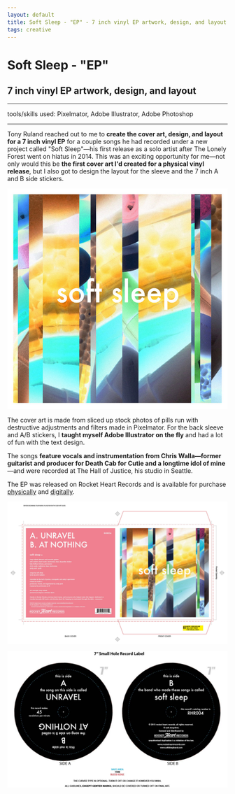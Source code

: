 ```yaml
---
layout: default
title: Soft Sleep - "EP" - 7 inch vinyl EP artwork, design, and layout
tags: creative
---
```

# Soft Sleep - "EP"
## 7 inch vinyl EP artwork, design, and layout
****
tools/skills used: Pixelmator, Adobe Illustrator, Adobe Photoshop 

****
Tony Ruland reached out to me to **create the cover art, design, and layout for a 7 inch vinyl EP** for a couple songs he had recorded under a new project called "Soft Sleep"—his first release as a solo artist after The Lonely Forest went on hiatus in 2014. This was an exciting opportunity for me—not only would this be **the first cover art I'd created for a physical vinyl release**, but I also got to design the layout for the sleeve and the 7 inch A and B side stickers. 

<a href="/assets/images/myprojects/creative/20150227/unravel.jpg" target="_blank"> <img src="/assets/images/myprojects/creative/20150227/unravel.jpg" alt="ep" class="yc-img"> </a>

The cover art is made from sliced up stock photos of pills run with destructive adjustments and filters made in Pixelmator. For the back sleeve and A/B stickers, I **taught myself Adobe Illustrator on the fly** and had a lot of fun with the text design.

The songs **feature vocals and instrumentation from Chris Walla—former guitarist and producer for Death Cab for Cutie and a longtime idol of mine**—and were recorded at The Hall of Justice, his studio in Seattle.

The EP was released on Rocket Heart Records and is available for purchase <a href="https://www.rocketheartrecords.com/product/soft-sleep-soft-sleep" target="_blank">physically</a> and <a href="https://softsleep.bandcamp.com/album/soft-sleep-7-ep" target="_blank">digitally</a>.

<a href="/assets/images/myprojects/creative/20150227/jacket_softsleep_7inch.jpg" target="_blank"> <img src="/assets/images/myprojects/creative/20150227/jacket_softsleep_7inch.jpg" alt="jacket" class="yc-img"> </a>

<a href="/assets/images/myprojects/creative/20150227/label_softsleep_7inch.jpg" target="_blank"> <img src="/assets/images/myprojects/creative/20150227/label_softsleep_7inch.jpg" alt="label" class="yc-img"> </a>

